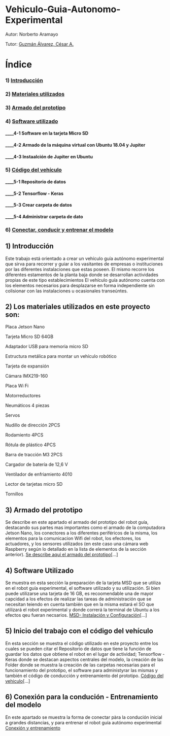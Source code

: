 # Vehiculo-Guia-Autonomo-Experimental
Autor: Norberto Aramayo

Tutor: [Guzmán Álvarez, César A.](https://scholar.google.com/citations?user=pwRGe0wAAAAJ&hl=es)

# Índice

### 1) [Introducción](https://github.com/NorbertoAramayo/Vehiculo-Guia-Autonomo-Experimental/blob/main/README.md#1-introducci%C3%B3n)
### 2) [Materiales utilizados](https://github.com/NorbertoAramayo/Vehiculo-Guia-Autonomo-Experimental/blob/main/README.md#2-los-materiales-utilizados-en-este-proyecto-son)
### 3) [Armado del prototipo](https://github.com/NorbertoAramayo/Vehiculo-Guia-Autonomo-Experimental/blob/main/README.md#3-armado-del-prototipo-1)
### 4) [Software utilizado](https://github.com/NorbertoAramayo/Vehiculo-Guia-Autonomo-Experimental/blob/main/README.md#4-software-utilizado-1)
  ####    ____4-1 Software en la tarjeta Micro SD
  ####    ____4-2 Armado de la máquina virtual con Ubuntu 18.04 y Jupiter
  ####    ____4-3 Instaalción de Jupiter en Ubuntu
### 5) [Código del vehículo](https://github.com/NorbertoAramayo/Vehiculo-Guia-Autonomo-Experimental/blob/main/README.md#5-inicio-del-trabajo-con-el-c%C3%B3digo-del-veh%C3%ADculo)
  ####    ____5-1 Repositorio de datos
  ####    ____5-2 Tensorflow - Keras
  ####    ____5-3 Crear carpeta de datos
  ####    ____5-4 Administrar carpeta de dato
### 6) [Conectar, conducir y entrenar el modelo](https://github.com/NorbertoAramayo/Vehiculo-Guia-Autonomo-Experimental/blob/main/README.md#6-conducir-y-entrenar-el-modelo-1)

## 1) Introducción

Este trabajo está orientado a crear un vehículo guía autónomo experimental que sirva para recorrer y guiar a los vasitantes de empresas o instituciones por las diferentes instalaciones que estas poseen. El mismo recorre los diferentes estamentos de la planta baja donde se desarrollan actividades propias de este tipo establecimientos  El vehículo guía autónomo cuenta con los elementos necesarios para desplazarse en forma independiente sin colisionar con las instalaciones u ocasionales transeúntes.


## 2) Los materiales utilizados en este proyecto son:

Placa Jetson Nano

Tarjeta Micro SD 64GB

Adaptador USB para memoria micro SD

Estructura metálica para montar un vehículo robótico

Tarjeta de expansión 

Cámara IMX219-160

Placa Wi Fi

Motorreductores

Neumáticos 4 piezas

Servos

Nudillo de dirección 2PCS

Rodamiento 4PCS

Rótula de plástico 4PCS

Barra de tracción M3 2PCS

Cargador de batería de 12,6 V 

Ventilador de enfriamiento 4010

Lector de tarjetas micro SD

Tornillos

## 3) Armado del prototipo
Se describe en este apartado el armado del prototipo del robot guía, destacando sus partes mas importantes como el armado de la computadora Jetson Nano, los conectores a los diferentes periféricos de la misma, los elementos para la comunicacion Wifi del robot, los efectores, los actuadores, y los sensores utilizados (en este caso una cámara web Raspberry según lo detallado en la lista de elementos de la sección anterior).
[Se describe aquí el armado del prototipo](https://github.com/NorbertoAramayo/Prototipo/blob/main/README.md)[...]

## 4) Software Utilizado
Se muestra en esta sección la preparación de la tarjeta MSD que se utiliza en el robot guía experimental, el software utilizado y su utilización. 
Si bien puede utilizarse una tarjeta de 16 GB, es recoomendable una de mayor capcidad a los efectos de realizar las tareas de administración que se necesitan
teiendo en cuenta también que en la misma estará el SO que utilizará el robot experimental y donde correrá la terminal de Ubuntu a los efectos qeu fueran necsarios.
[MSD- Instalación y Configuración](https://github.com/NorbertoAramayo/MSD---Configuraci-n/blob/main/README.md)[...]

## 5) Inicio del trabajo con el código del vehículo
En esta sección se muestra el código utilizado en este proyecto entre los cuales se pueden citar el Repositorio de datos que tiene la función de guardar los datos que 
obtiene el robot en el lugar de actividad; Tensorflow - Keras donde se destacan aspectos centrales del modelo, la creación de las Folder donde se muestra la creación de las carpetas necesarias para el funcionamiento del prototipo, el software para administyrar las mismas y también el código de conducción y entrenamiento del prototipo. 
[Código del vehiculo](https://github.com/NorbertoAramayo/C-digo-del-robot)[...]

## 6) Conexión para la condución - Entrenamiento del modelo
En este apartado se muestra la forma de conectar pàra la condución inicial a grandes distancias, y para entrenar el robot guía autónomo experimental 
[Conexión y entrenamiento](https://github.com/NorbertoAramayo/Conectar-conducir-y-entrenar-el-robot/blob/main/README.md)
























































